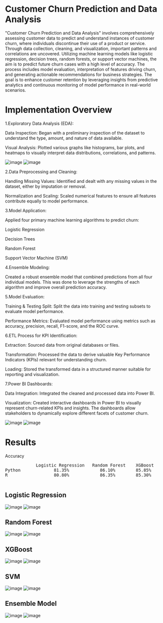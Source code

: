 # Customer Churn Prediction and Data Analysis
"Customer Churn Prediction and Data Analysis" involves comprehensively assessing customer data to predict and understand instances of customer churn, where individuals discontinue their use of a product or service. Through data collection, cleaning, and visualization, important patterns and correlations are uncovered. Utilizing machine learning models like logistic regression, decision trees, random forests, or support vector machines, the aim is to predict future churn cases with a high level of accuracy. The process includes model evaluation, interpretation of features driving churn, and generating actionable recommendations for business strategies. The goal is to enhance customer retention by leveraging insights from predictive analytics and continuous monitoring of model performance in real-world scenarios.


# Implementation Overview

1.Exploratory Data Analysis (EDA):

Data Inspection: Began with a preliminary inspection of the dataset to understand the type, amount, and nature of data available.

Visual Analysis: Plotted various graphs like histograms, bar plots, and heatmaps to visually interpret data distributions, correlations, and patterns.

![image](Screenshots/EDA-1.png)
![image](Screenshots/EDA-2.png)

2.Data Preprocessing and Cleaning:

Handling Missing Values: Identified and dealt with any missing values in the dataset, either by imputation or removal.

Normalization and Scaling: Scaled numerical features to ensure all features contribute equally to model performance.

3.Model Application:

Applied four primary machine learning algorithms to predict churn:

Logistic Regression

Decision Trees

Random Forest

Support Vector Machine (SVM)

4.Ensemble Modeling:

Created a robust ensemble model that combined predictions from all four individual models. This was done to leverage the strengths of each algorithm and improve overall prediction accuracy.

5.Model Evaluation:

Training & Testing Split: Split the data into training and testing subsets to evaluate model performance.

Performance Metrics: Evaluated model performance using metrics such as accuracy, precision, recall, F1-score, and the ROC curve.

6.ETL Process for KPI Identification:

Extraction: Sourced data from original databases or files.

Transformation: Processed the data to derive valuable Key Performance Indicators (KPIs) relevant for understanding churn.

Loading: Stored the transformed data in a structured manner suitable for reporting and visualization.

7.Power BI Dashboards:

Data Integration: Integrated the cleaned and processed data into Power BI.

Visualization: Created interactive dashboards in Power BI to visually represent 
churn-related KPIs and insights. The dashboards allow stakeholders to dynamically explore different facets of customer churn.

![image](Screenshots/pb1.PNG)
![image](Screenshots/pb2.PNG)

# Results

Accuracy
<pre>
            Logistic Regression   Random Forest    XGBoost     SVM     Ensemble Model
Python             81.35%            86.10%        85.85%     85.85%      86.40%
R                  80.80%            86.35%        85.30%     85.95%      86.60%

</pre>

## Logistic Regression
![image](Screenshots/LR.png)
![image](Screenshots/LR_CM.png)

## Random Forest
![image](Screenshots/RF.png)
![image](Screenshots/RF_CM.png)

## XGBoost
![image](Screenshots/XGB.png)
![image](Screenshots/XGB_CM.png)

## SVM
![image](Screenshots/SVM.png)
![image](Screenshots/SVM_CM.png)

## Ensemble Model
![image](Screenshots/Ensemble.png)
![image](Screenshots/Ensemble_CM.png)
